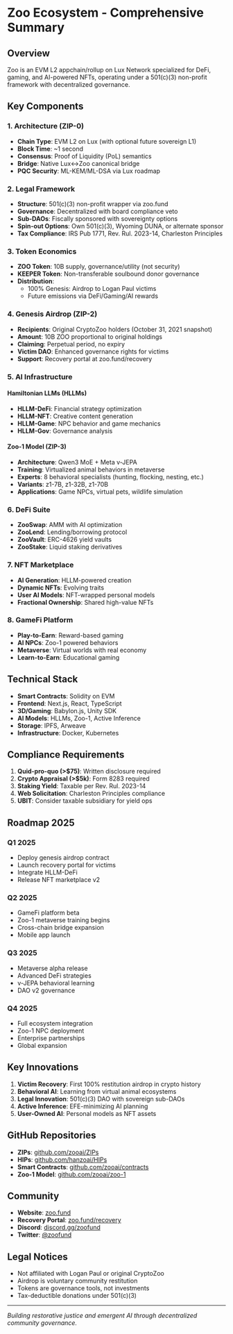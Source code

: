 # Zoo Ecosystem - Comprehensive Summary

## Overview
Zoo is an EVM L2 appchain/rollup on Lux Network specialized for DeFi, gaming, and AI-powered NFTs, operating under a 501(c)(3) non-profit framework with decentralized governance.

## Key Components

### 1. Architecture (ZIP-0)
- **Chain Type**: EVM L2 on Lux (with optional future sovereign L1)
- **Block Time**: ~1 second
- **Consensus**: Proof of Liquidity (PoL) semantics
- **Bridge**: Native Lux↔Zoo canonical bridge
- **PQC Security**: ML-KEM/ML-DSA via Lux roadmap

### 2. Legal Framework
- **Structure**: 501(c)(3) non-profit wrapper via zoo.fund
- **Governance**: Decentralized with board compliance veto
- **Sub-DAOs**: Fiscally sponsored with sovereignty options
- **Spin-out Options**: Own 501(c)(3), Wyoming DUNA, or alternate sponsor
- **Tax Compliance**: IRS Pub 1771, Rev. Rul. 2023-14, Charleston Principles

### 3. Token Economics
- **ZOO Token**: 10B supply, governance/utility (not security)
- **KEEPER Token**: Non-transferable soulbound donor governance
- **Distribution**:
  - 100% Genesis: Airdrop to Logan Paul victims
  - Future emissions via DeFi/Gaming/AI rewards

### 4. Genesis Airdrop (ZIP-2)
- **Recipients**: Original CryptoZoo holders (October 31, 2021 snapshot)
- **Amount**: 10B ZOO proportional to original holdings
- **Claiming**: Perpetual period, no expiry
- **Victim DAO**: Enhanced governance rights for victims
- **Support**: Recovery portal at zoo.fund/recovery

### 5. AI Infrastructure

#### Hamiltonian LLMs (HLLMs)
- **HLLM-DeFi**: Financial strategy optimization
- **HLLM-NFT**: Creative content generation
- **HLLM-Game**: NPC behavior and game mechanics
- **HLLM-Gov**: Governance analysis

#### Zoo-1 Model (ZIP-3)
- **Architecture**: Qwen3 MoE + Meta v-JEPA
- **Training**: Virtualized animal behaviors in metaverse
- **Experts**: 8 behavioral specialists (hunting, flocking, nesting, etc.)
- **Variants**: z1-7B, z1-32B, z1-70B
- **Applications**: Game NPCs, virtual pets, wildlife simulation

### 6. DeFi Suite
- **ZooSwap**: AMM with AI optimization
- **ZooLend**: Lending/borrowing protocol
- **ZooVault**: ERC-4626 yield vaults
- **ZooStake**: Liquid staking derivatives

### 7. NFT Marketplace
- **AI Generation**: HLLM-powered creation
- **Dynamic NFTs**: Evolving traits
- **User AI Models**: NFT-wrapped personal models
- **Fractional Ownership**: Shared high-value NFTs

### 8. GameFi Platform
- **Play-to-Earn**: Reward-based gaming
- **AI NPCs**: Zoo-1 powered behaviors
- **Metaverse**: Virtual worlds with real economy
- **Learn-to-Earn**: Educational gaming

## Technical Stack
- **Smart Contracts**: Solidity on EVM
- **Frontend**: Next.js, React, TypeScript
- **3D/Gaming**: Babylon.js, Unity SDK
- **AI Models**: HLLMs, Zoo-1, Active Inference
- **Storage**: IPFS, Arweave
- **Infrastructure**: Docker, Kubernetes

## Compliance Requirements
1. **Quid-pro-quo (>$75)**: Written disclosure required
2. **Crypto Appraisal (>$5k)**: Form 8283 required
3. **Staking Yield**: Taxable per Rev. Rul. 2023-14
4. **Web Solicitation**: Charleston Principles compliance
5. **UBIT**: Consider taxable subsidiary for yield ops

## Roadmap 2025

### Q1 2025
- Deploy genesis airdrop contract
- Launch recovery portal for victims
- Integrate HLLM-DeFi
- Release NFT marketplace v2

### Q2 2025
- GameFi platform beta
- Zoo-1 metaverse training begins
- Cross-chain bridge expansion
- Mobile app launch

### Q3 2025
- Metaverse alpha release
- Advanced DeFi strategies
- v-JEPA behavioral learning
- DAO v2 governance

### Q4 2025
- Full ecosystem integration
- Zoo-1 NPC deployment
- Enterprise partnerships
- Global expansion

## Key Innovations

1. **Victim Recovery**: First 100% restitution airdrop in crypto history
2. **Behavioral AI**: Learning from virtual animal ecosystems
3. **Legal Innovation**: 501(c)(3) DAO with sovereign sub-DAOs
4. **Active Inference**: EFE-minimizing AI planning
5. **User-Owned AI**: Personal models as NFT assets

## GitHub Repositories
- **ZIPs**: [github.com/zooai/ZIPs](https://github.com/zooai/ZIPs)
- **HIPs**: [github.com/hanzoai/HIPs](https://github.com/hanzoai/HIPs)
- **Smart Contracts**: [github.com/zooai/contracts](https://github.com/zooai/contracts)
- **Zoo-1 Model**: [github.com/zooai/zoo-1](https://github.com/zooai/zoo-1)

## Community
- **Website**: [zoo.fund](https://zoo.fund)
- **Recovery Portal**: [zoo.fund/recovery](https://zoo.fund/recovery)
- **Discord**: [discord.gg/zoofund](https://discord.gg/zoofund)
- **Twitter**: [@zoofund](https://twitter.com/zoofund)

## Legal Notices
- Not affiliated with Logan Paul or original CryptoZoo
- Airdrop is voluntary community restitution
- Tokens are governance tools, not investments
- Tax-deductible donations under 501(c)(3)

---

*Building restorative justice and emergent AI through decentralized community governance.*